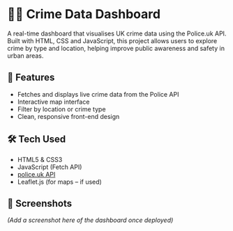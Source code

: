 # 🕵️‍♀️ Crime Data Dashboard

A real-time dashboard that visualises UK crime data using the Police.uk API. Built with HTML, CSS and JavaScript, this project allows users to explore crime by type and location, helping improve public awareness and safety in urban areas.

## 🚀 Features

- Fetches and displays live crime data from the Police API
- Interactive map interface
- Filter by location or crime type
- Clean, responsive front-end design

## 🛠️ Tech Used

- HTML5 & CSS3
- JavaScript (Fetch API)
- [police.uk API](https://data.police.uk/)
- Leaflet.js (for maps – if used)

## 📸 Screenshots

*(Add a screenshot here of the dashboard once deployed)*



